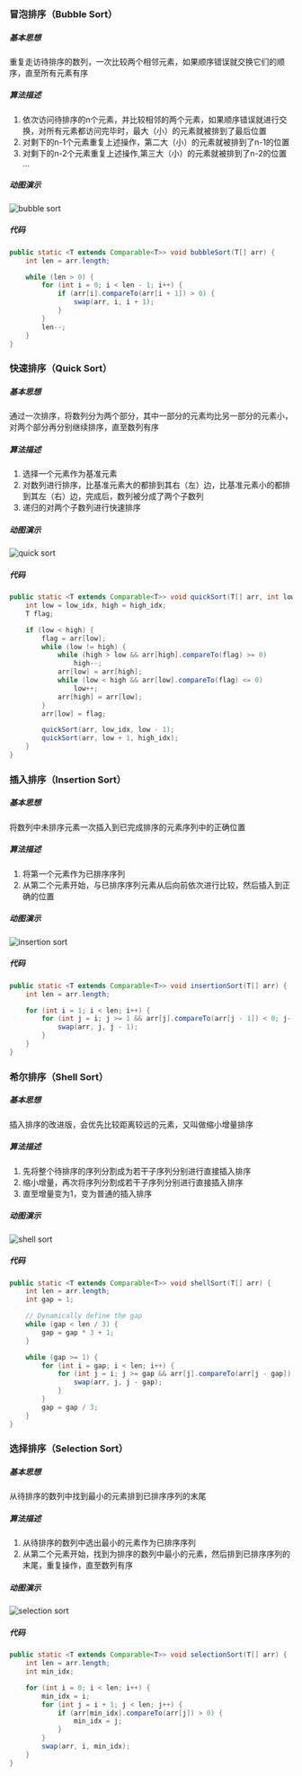 ### 冒泡排序（Bubble Sort）

##### 基本思想
重复走访待排序的数列，一次比较两个相邻元素，如果顺序错误就交换它们的顺序，直至所有元素有序

##### 算法描述
1. 依次访问待排序的n个元素，并比较相邻的两个元素，如果顺序错误就进行交换，对所有元素都访问完毕时，最大（小）的元素就被排到了最后位置  
2. 对剩下的n-1个元素重复上述操作，第二大（小）的元素就被排到了n-1的位置  
3. 对剩下的n-2个元素重复上述操作,第三大（小）的元素就被排到了n-2的位置  
...

##### 动图演示
![bubble sort](https://github.com/wongjunpeng/Algorithm/blob/master/image/bubblesort.gif)

##### 代码
~~~ java
public static <T extends Comparable<T>> void bubbleSort(T[] arr) {
	int len = arr.length;

	while (len > 0) {
		for (int i = 0; i < len - 1; i++) {
			if (arr[i].compareTo(arr[i + 1]) > 0) {
				swap(arr, i, i + 1);
			}
		}
		len--;
	}
}
~~~

### 快速排序（Quick Sort）

##### 基本思想
通过一次排序，将数列分为两个部分，其中一部分的元素均比另一部分的元素小，对两个部分再分别继续排序，直至数列有序

##### 算法描述
1. 选择一个元素作为基准元素  
2. 对数列进行排序，比基准元素大的都排到其右（左）边，比基准元素小的都排到其左（右）边，完成后，数列被分成了两个子数列  
3. 递归的对两个子数列进行快速排序  

##### 动图演示
![quick sort](https://github.com/wongjunpeng/Algorithm/blob/master/image/quicksort.gif)

##### 代码
~~~ java
public static <T extends Comparable<T>> void quickSort(T[] arr, int low_idx, int high_idx) {
	int low = low_idx, high = high_idx;
	T flag;

	if (low < high) {
		flag = arr[low];
		while (low != high) {
			while (high > low && arr[high].compareTo(flag) >= 0)
				high--;
			arr[low] = arr[high];
			while (low < high && arr[low].compareTo(flag) <= 0)
				low++;
			arr[high] = arr[low];
		}
		arr[low] = flag;

		quickSort(arr, low_idx, low - 1);
		quickSort(arr, low + 1, high_idx);
	}
}
~~~

### 插入排序（Insertion Sort）

##### 基本思想
将数列中未排序元素一次插入到已完成排序的元素序列中的正确位置

##### 算法描述
1. 将第一个元素作为已排序序列  
2. 从第二个元素开始，与已排序序列元素从后向前依次进行比较，然后插入到正确的位置  

##### 动图演示
![insertion sort](https://github.com/wongjunpeng/Algorithm/blob/master/image/insertionsort.gif)

##### 代码
~~~ java
public static <T extends Comparable<T>> void insertionSort(T[] arr) {
	int len = arr.length;

	for (int i = 1; i < len; i++) {
		for (int j = i; j >= 1 && arr[j].compareTo(arr[j - 1]) < 0; j--) {
			swap(arr, j, j - 1);
		}
	}
}
~~~

### 希尔排序（Shell Sort）

##### 基本思想
插入排序的改进版，会优先比较距离较远的元素，又叫做缩小增量排序

##### 算法描述
1. 先将整个待排序的序列分割成为若干子序列分别进行直接插入排序  
2. 缩小增量，再次将序列分割成若干子序列分别进行直接插入排序  
3. 直至增量变为1，变为普通的插入排序  

##### 动图演示
![shell sort](https://github.com/wongjunpeng/Algorithm/blob/master/image/shellsort.gif)

##### 代码
~~~ java
public static <T extends Comparable<T>> void shellSort(T[] arr) {
	int len = arr.length;
	int gap = 1;

	// Dynamically define the gap
	while (gap < len / 3) {
		gap = gap * 3 + 1;
	}

	while (gap >= 1) {
		for (int i = gap; i < len; i++) {
			for (int j = i; j >= gap && arr[j].compareTo(arr[j - gap]) < 0; j -= gap) {
				swap(arr, j, j - gap);
			}
		}
		gap = gap / 3;
	}
}
~~~

### 选择排序（Selection Sort）

##### 基本思想
从待排序的数列中找到最小的元素排到已排序序列的末尾

##### 算法描述
1. 从待排序的数列中选出最小的元素作为已排序序列  
2. 从第二个元素开始，找到为排序的数列中最小的元素，然后排到已排序序列的末尾，重复操作，直至数列有序  

##### 动图演示
![selection sort](https://github.com/wongjunpeng/Algorithm/blob/master/image/selectionsort.gif)

##### 代码
~~~ java
public static <T extends Comparable<T>> void selectionSort(T[] arr) {
	int len = arr.length;
	int min_idx;

	for (int i = 0; i < len; i++) {
		min_idx = i;
		for (int j = i + 1; j < len; j++) {
			if (arr[min_idx].compareTo(arr[j]) > 0) {
				min_idx = j;
			}
		}
		swap(arr, i, min_idx);
	}
}
~~~


